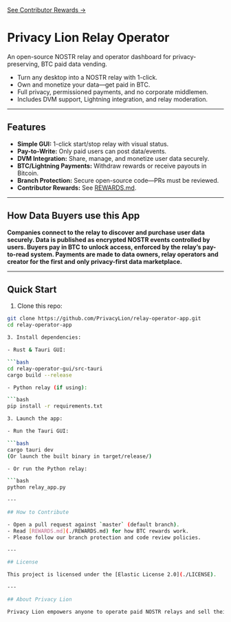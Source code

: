 [See Contributor Rewards →](./REWARDS.md)

# Privacy Lion Relay Operator

An open-source NOSTR relay and operator dashboard for privacy-preserving, BTC paid data vending.

- Turn any desktop into a NOSTR relay with 1-click.
- Own and monetize your data—get paid in BTC.
- Full privacy, permissioned payments, and no corporate middlemen.
- Includes DVM support, Lightning integration, and relay moderation.

---

## Features

- **Simple GUI:** 1-click start/stop relay with visual status.
- **Pay-to-Write:** Only paid users can post data/events.
- **DVM Integration:** Share, manage, and monetize user data securely.
- **BTC/Lightning Payments:** Withdraw rewards or receive payouts in Bitcoin.
- **Branch Protection:** Secure open-source code—PRs must be reviewed.
- **Contributor Rewards:** See [REWARDS.md](./REWARDS.md).

---

## How Data Buyers use this App

**Companies connect to the relay to discover and purchase user data securely. Data is published as encrypted NOSTR events controlled by users. Buyers pay in BTC to unlock access, enforced by the relay’s pay-to-read system. Payments are made to data owners, relay operators and creator for the first and only privacy-first data marketplace.**

---

## Quick Start

1. Clone this repo:

```bash 
git clone https://github.com/PrivacyLion/relay-operator-app.git
cd relay-operator-app

3. Install dependencies:

- Rust & Tauri GUI:

```bash
cd relay-operator-gui/src-tauri
cargo build --release

- Python relay (if using):

```bash
pip install -r requirements.txt

3. Launch the app:

- Run the Tauri GUI:

```bash
cargo tauri dev
(Or launch the built binary in target/release/)

- Or run the Python relay:

```bash
python relay_app.py

---

## How to Contribute

- Open a pull request against `master` (default branch).
- Read [REWARDS.md](./REWARDS.md) for how BTC rewards work.
- Please follow our branch protection and code review policies.

---

## License

This project is licensed under the [Elastic License 2.0](./LICENSE).

---

## About Privacy Lion

Privacy Lion empowers anyone to operate paid NOSTR relays and sell their own data.











